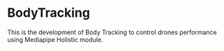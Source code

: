 # BodyTracking

This is the development of Body Tracking to control drones performance using Mediapipe Holistic module.
